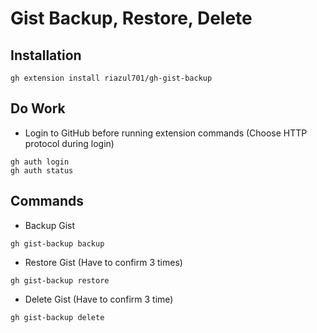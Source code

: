 # Gist Backup, Restore, Delete

## Installation
```shellscript
gh extension install riazul701/gh-gist-backup
```

## Do Work
* Login to GitHub before running extension commands (Choose HTTP protocol during login)
```shellscript
gh auth login
gh auth status
```

## Commands
* Backup Gist
```shellscript
gh gist-backup backup
```

* Restore Gist (Have to confirm 3 times)
```shellscript
gh gist-backup restore
```

* Delete Gist (Have to confirm 3 time)
```shellscript
gh gist-backup delete
```

